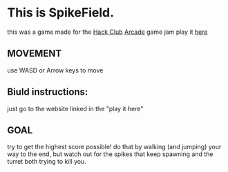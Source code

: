 # This is SpikeField.
this was a game made for the [Hack Club](https://hackclub.com/) [Arcade](https://hackclub.com/arcade/) game jam
 play it [here](https://thelegendofmario.github.io/games/spikefield/) 
## MOVEMENT
 use WASD or Arrow keys to move
## Biuld instructions:
just go to the website linked in the "play it here"

## GOAL
try to get the highest score possible!
do that by walking (and jumping) your way to the end, but watch out for the spikes that keep spawning and the turret both trying to kill you.
